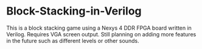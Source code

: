 # Block-Stacking-in-Verilog
This is a block stacking game using a Nexys 4 DDR FPGA board written in Verilog. Requires VGA screen output.
Still planning on adding more features in the future such as different levels or other sounds. 
